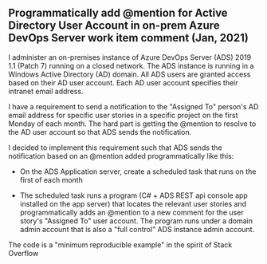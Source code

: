 ## Programmatically add @mention for Active Directory User Account in on-prem Azure DevOps Server work item comment (Jan, 2021)

I administer an on-premises instance of Azure DevOps Server (ADS) 2019 1.1 (Patch 7) running on a closed network. The ADS instance is running in a Windows Active Directory (AD) domain. All ADS users are granted access based on their AD user account. Each AD user account specifies their intranet email address.

I have a requirement to send a notification to the "Assigned To" person\'s AD email address for specific user stories in a specific project on the first Monday of each month.
The hard part is getting the @mention to resolve to the AD user account so that ADS sends the notification.

I decided to implement this requirement such that ADS sends the notification based on an @mention added programmatically like this:
-   On the ADS Application server, create a scheduled task that runs on the first of each month
    
-   The scheduled task runs a program (C# + ADS REST api console app installed on the app server) that locates the relevant user stories and programmatically adds an @mention to a new comment for the user story's "Assigned To" user account. The program runs under a domain admin account that is also a "full control" ADS instance admin account.

The code is a "minimum reproducible example" in the spirit of Stack Overflow
